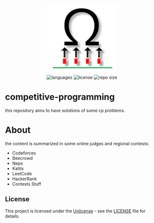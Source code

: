 <div align="center">
  <img src="competitive-programming.png" width="230px" />
</div>
<div align="center">
  <img src="https://img.shields.io/github/languages/count/leandro-santi/graph-social-network?color=%#145A32&style=flat-square" alt="languages" />
  <img src="https://img.shields.io/github/license/leandro-santi/graph-social-network?color=%#145A32&style=flat-square" alt="license" />
  <img src="https://img.shields.io/github/repo-size/leandro-santi/competitive-programming?color=%#145A32&style=flat-square" alt="repo size" />
</div>

# competitive-programming

this repository aims to have solutions of some cp problems.

# About

the content is summarized in some online judges and regional contests:

* Codeforces
* Beecrowd
* Neps
* Kattis
* LeetCode
* HackerRank
* Contests Stuff

## License

This project is licensed under the [Unlicense](https://unlicense.org/) - see the [LICENSE](LICENSE) file for details.